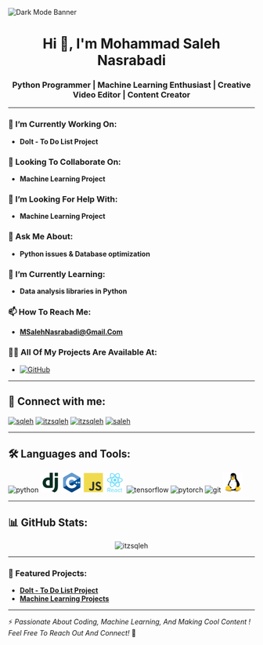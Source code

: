 ![Dark Mode Banner](https://source.unsplash.com/1600x400/?technology,dark)

<h1 align="center">Hi 👋, I'm Mohammad Saleh Nasrabadi</h1>
<h3 align="center">Python Programmer | Machine Learning Enthusiast | Creative Video Editor | Content Creator</h3>

---

### 🔭 I’m Currently Working On:
- **DoIt - To Do List Project**

### 👯 Looking To Collaborate On:
- **Machine Learning Project**

### 🤝 I’m Looking For Help With:
- **Machine Learning Project**

### 💬 Ask Me About:
- **Python issues & Database optimization**

### 🌱 I’m Currently Learning:
- **Data analysis libraries in Python**

### 📫 How To Reach Me:
- **MSalehNasrabadi@Gmail.Com**

### 👨‍💻 All Of My Projects Are Available At:
- [![GitHub](https://img.shields.io/badge/GitHub-100000?style=for-the-badge&logo=github&logoColor=white)](https://github.com/ItzSqleh)

---

## 📱 Connect with me:
<p align="left">
<a href="https://linkedin.com/in/sqleh" target="blank"><img align="center" src="https://raw.githubusercontent.com/rahuldkjain/github-profile-readme-generator/master/src/images/icons/Social/linked-in-alt.svg" alt="sqleh" height="30" width="40" /></a>
<a href="https://stackoverflow.com/users/itzsqleh" target="blank"><img align="center" src="https://raw.githubusercontent.com/rahuldkjain/github-profile-readme-generator/master/src/images/icons/Social/stack-overflow.svg" alt="itzsqleh" height="30" width="40" /></a>
<a href="https://instagram.com/itzsqleh" target="blank"><img align="center" src="https://raw.githubusercontent.com/rahuldkjain/github-profile-readme-generator/master/src/images/icons/Social/instagram.svg" alt="itzsqleh" height="30" width="40" /></a>
<a href="https://www.youtube.com/c/saleh" target="blank"><img align="center" src="https://raw.githubusercontent.com/rahuldkjain/github-profile-readme-generator/master/src/images/icons/Social/youtube.svg" alt="saleh" height="30" width="40" /></a>
</p>

---

## 🛠️ Languages and Tools:
<p align="left">
  <img src="https://cdn.worldvectorlogo.com/logos/python-5.svg" alt="python" width="40" height="40"/>
  <img src="https://raw.githubusercontent.com/devicons/devicon/master/icons/django/django-plain.svg" alt="django" width="40" height="40"/>
  <img src="https://raw.githubusercontent.com/devicons/devicon/master/icons/cplusplus/cplusplus-original.svg" alt="cplusplus" width="40" height="40"/>
  <img src="https://raw.githubusercontent.com/devicons/devicon/master/icons/javascript/javascript-original.svg" alt="javascript" width="40" height="40"/>
  <img src="https://raw.githubusercontent.com/devicons/devicon/master/icons/react/react-original-wordmark.svg" alt="react" width="40" height="40"/>
  <img src="https://www.vectorlogo.zone/logos/tensorflow/tensorflow-icon.svg" alt="tensorflow" width="40" height="40"/>
  <img src="https://www.vectorlogo.zone/logos/pytorch/pytorch-icon.svg" alt="pytorch" width="40" height="40"/>
  <img src="https://www.vectorlogo.zone/logos/git-scm/git-scm-icon.svg" alt="git" width="40" height="40"/>
  <img src="https://raw.githubusercontent.com/devicons/devicon/master/icons/linux/linux-original.svg" alt="linux" width="40" height="40"/>
</p>

---

## 📊 GitHub Stats:
<p align="center">
  <img src="https://github-readme-stats.vercel.app/api?username=itzsqleh&show_icons=true&theme=dark&locale=en" alt="itzsqleh" />
</p>

---

### 🚀 Featured Projects:
- **[DoIt - To Do List Project](https://github.com/ItzSqleh/DoIt)**
- **[Machine Learning Projects](https://github.com/ItzSqleh?tab=repositories)**

---

⚡ *Passionate About Coding, Machine Learning, And Making Cool Content ! Feel Free To Reach Out And Connect!* 🚀
